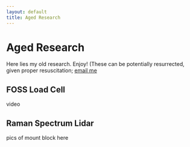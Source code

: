 ```yaml
---
layout: default
title: Aged Research
---
```


# Aged Research

Here lies my old research. Enjoy! (These can be potentially resurrected, given proper resuscitation; [email me](<d.kllr.jr@gmail.com>)

## FOSS Load Cell

video

## Raman Spectrum Lidar

pics of mount block here

